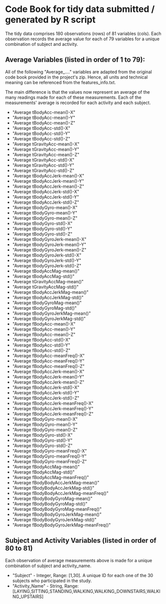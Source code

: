 # Code Book for tidy data submitted / generated by R script

The tidy data comprises 180 observations (rows) of 81 variables (cols).
Each observation records the average value for each of 79 variables for a unique combination of subject and activity.

## Average Variables (listed in order of 1 to 79):

All of the following "Average_...." variables are adapted from the original code book provided in the project's zip.
Hence, all units and technical meaning can be referenced from the features_info.txt.

The main difference is that the values now represent an average of the many readings made for each of these measurements.
Each of the measurements' average is recorded for each activity and each subject.

* "Average tBodyAcc-mean()-X" 
* "Average tBodyAcc-mean()-Y" 
* "Average tBodyAcc-mean()-Z" 
* "Average tBodyAcc-std()-X" 
* "Average tBodyAcc-std()-Y" 
* "Average tBodyAcc-std()-Z" 
* "Average tGravityAcc-mean()-X" 
* "Average tGravityAcc-mean()-Y" 
* "Average tGravityAcc-mean()-Z" 
* "Average tGravityAcc-std()-X" 
* "Average tGravityAcc-std()-Y" 
* "Average tGravityAcc-std()-Z" 
* "Average tBodyAccJerk-mean()-X" 
* "Average tBodyAccJerk-mean()-Y" 
* "Average tBodyAccJerk-mean()-Z" 
* "Average tBodyAccJerk-std()-X" 
* "Average tBodyAccJerk-std()-Y" 
* "Average tBodyAccJerk-std()-Z" 
* "Average tBodyGyro-mean()-X" 
* "Average tBodyGyro-mean()-Y" 
* "Average tBodyGyro-mean()-Z" 
* "Average tBodyGyro-std()-X" 
* "Average tBodyGyro-std()-Y" 
* "Average tBodyGyro-std()-Z" 
* "Average tBodyGyroJerk-mean()-X" 
* "Average tBodyGyroJerk-mean()-Y" 
* "Average tBodyGyroJerk-mean()-Z" 
* "Average tBodyGyroJerk-std()-X" 
* "Average tBodyGyroJerk-std()-Y" 
* "Average tBodyGyroJerk-std()-Z" 
* "Average tBodyAccMag-mean()" 
* "Average tBodyAccMag-std()" 
* "Average tGravityAccMag-mean()" 
* "Average tGravityAccMag-std()"
* "Average tBodyAccJerkMag-mean()" 
* "Average tBodyAccJerkMag-std()"
* "Average tBodyGyroMag-mean()" 
* "Average tBodyGyroMag-std()" 
* "Average tBodyGyroJerkMag-mean()"
* "Average tBodyGyroJerkMag-std()" 
* "Average fBodyAcc-mean()-X" 
* "Average fBodyAcc-mean()-Y" 
* "Average fBodyAcc-mean()-Z" 
* "Average fBodyAcc-std()-X" 
* "Average fBodyAcc-std()-Y" 
* "Average fBodyAcc-std()-Z"
* "Average fBodyAcc-meanFreq()-X"
* "Average fBodyAcc-meanFreq()-Y"
* "Average fBodyAcc-meanFreq()-Z"
* "Average fBodyAccJerk-mean()-X" 
* "Average fBodyAccJerk-mean()-Y"
* "Average fBodyAccJerk-mean()-Z" 
* "Average fBodyAccJerk-std()-X" 
* "Average fBodyAccJerk-std()-Y"
* "Average fBodyAccJerk-std()-Z" 
* "Average fBodyAccJerk-meanFreq()-X"
* "Average fBodyAccJerk-meanFreq()-Y" 
* "Average fBodyAccJerk-meanFreq()-Z" 
* "Average fBodyGyro-mean()-X" 
* "Average fBodyGyro-mean()-Y" 
* "Average fBodyGyro-mean()-Z" 
* "Average fBodyGyro-std()-X"
* "Average fBodyGyro-std()-Y"
* "Average fBodyGyro-std()-Z"
* "Average fBodyGyro-meanFreq()-X" 
* "Average fBodyGyro-meanFreq()-Y" 
* "Average fBodyGyro-meanFreq()-Z" 
* "Average fBodyAccMag-mean()"
* "Average fBodyAccMag-std()" 
* "Average fBodyAccMag-meanFreq()" 
* "Average fBodyBodyAccJerkMag-mean()"
* "Average fBodyBodyAccJerkMag-std()"
* "Average fBodyBodyAccJerkMag-meanFreq()"
* "Average fBodyBodyGyroMag-mean()"
* "Average fBodyBodyGyroMag-std()" 
* "Average fBodyBodyGyroMag-meanFreq()"
* "Average fBodyBodyGyroJerkMag-mean()" 
* "Average fBodyBodyGyroJerkMag-std()"
* "Average fBodyBodyGyroJerkMag-meanFreq()"


## Subject and Activity Variables (listed in order of 80 to 81)

Each observation of average measurements above is made for a unique combination of subject and activity_name.

* "Subject" - Integer, Range: [1,30]. A unique ID for each one of the 30 subjects who participated in the study.
* "Activity_Name" - String, Range: [LAYING,SITTING,STANDING,WALKING,WALKING_DOWNSTAIRS,WALKING_UPSTAIRS]
